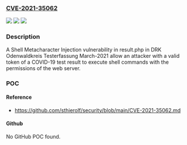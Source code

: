 ### [CVE-2021-35062](https://cve.mitre.org/cgi-bin/cvename.cgi?name=CVE-2021-35062)
![](https://img.shields.io/static/v1?label=Product&message=n%2Fa&color=blue)
![](https://img.shields.io/static/v1?label=Version&message=n%2Fa&color=blue)
![](https://img.shields.io/static/v1?label=Vulnerability&message=n%2Fa&color=brighgreen)

### Description

A Shell Metacharacter Injection vulnerability in result.php in DRK Odenwaldkreis Testerfassung March-2021 allow an attacker with a valid token of a COVID-19 test result to execute shell commands with the permissions of the web server.

### POC

#### Reference
- https://github.com/sthierolf/security/blob/main/CVE-2021-35062.md

#### Github
No GitHub POC found.

